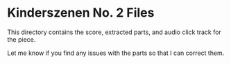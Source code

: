# Kinderszenen No. 2 Files

This directory contains the score, extracted parts, and audio click track for the piece.

Let me know if you find any issues with the parts so that I can correct them.